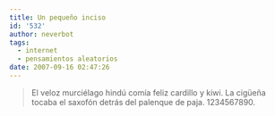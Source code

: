 ```yaml
---
title: Un pequeño inciso
id: '532'
author: neverbot
tags:
  - internet
  - pensamientos aleatorios
date: 2007-09-16 02:47:26
---
```


> El veloz murciélago hindú comía feliz cardillo y kiwi. La cigüeña tocaba el saxofón detrás del palenque de paja. 1234567890.
